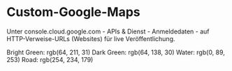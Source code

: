 # Custom-Google-Maps

Unter console.cloud.google.com - APIs & Dienst - Anmeldedaten - auf HTTP-Verweise-URLs (Websites) für live Veröffentlichung.

Bright Green: rgb(64, 211, 31)
Dark Green: rgb(64, 138, 30)
Water: rgb(0, 89, 253)
Road: rgb(254, 234, 179)

